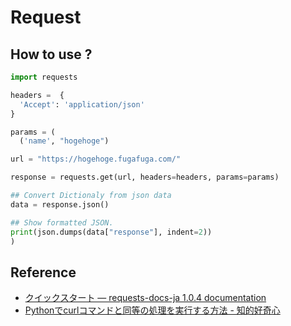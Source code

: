 # Request

## How to use ? 

```python
import requests

headers =  {
  'Accept': 'application/json'
}

params = (
  ('name', "hogehoge")

url = "https://hogehoge.fugafuga.com/"

response = requests.get(url, headers=headers, params=params)

## Convert Dictionaly from json data
data = response.json()

## Show formatted JSON.
print(json.dumps(data["response"], indent=2))
)
```

## Reference
- [クイックスタート — requests-docs-ja 1.0.4 documentation](https://requests-docs-ja.readthedocs.io/en/latest/user/quickstart/)
- [Pythonでcurlコマンドと同等の処理を実行する方法 - 知的好奇心](https://intellectual-curiosity.tokyo/2019/08/31/python%E3%81%A7curl%E3%82%B3%E3%83%9E%E3%83%B3%E3%83%89%E3%81%A8%E5%90%8C%E7%AD%89%E3%81%AE%E5%87%A6%E7%90%86%E3%82%92%E5%AE%9F%E8%A1%8C%E3%81%99%E3%82%8B%E6%96%B9%E6%B3%95/)
